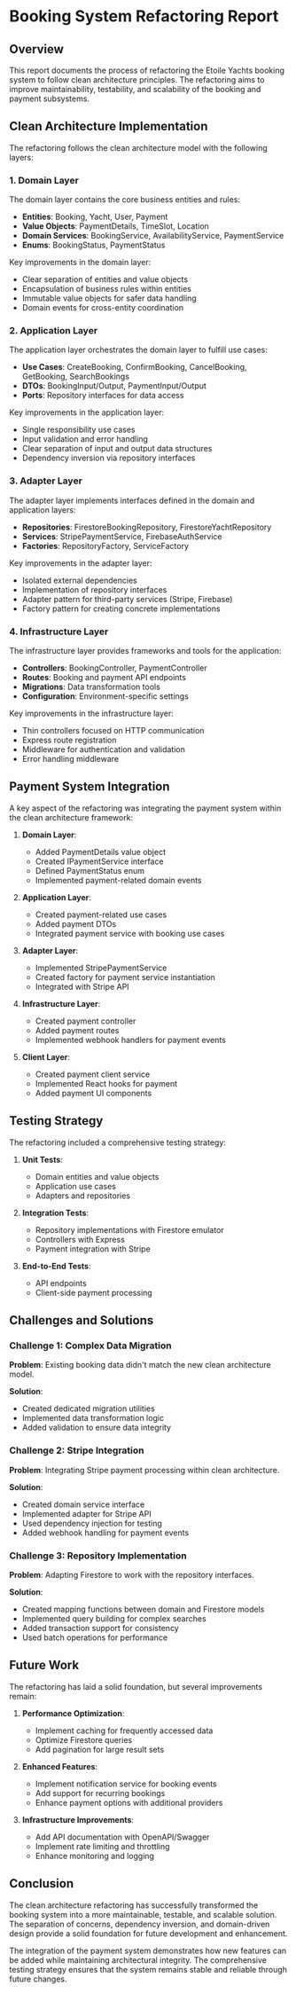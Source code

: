 # Booking System Refactoring Report

## Overview

This report documents the process of refactoring the Etoile Yachts booking system to follow clean architecture principles. The refactoring aims to improve maintainability, testability, and scalability of the booking and payment subsystems.

## Clean Architecture Implementation

The refactoring follows the clean architecture model with the following layers:

### 1. Domain Layer

The domain layer contains the core business entities and rules:

- **Entities**: Booking, Yacht, User, Payment
- **Value Objects**: PaymentDetails, TimeSlot, Location
- **Domain Services**: BookingService, AvailabilityService, PaymentService
- **Enums**: BookingStatus, PaymentStatus

Key improvements in the domain layer:
- Clear separation of entities and value objects
- Encapsulation of business rules within entities
- Immutable value objects for safer data handling
- Domain events for cross-entity coordination

### 2. Application Layer

The application layer orchestrates the domain layer to fulfill use cases:

- **Use Cases**: CreateBooking, ConfirmBooking, CancelBooking, GetBooking, SearchBookings
- **DTOs**: BookingInput/Output, PaymentInput/Output
- **Ports**: Repository interfaces for data access

Key improvements in the application layer:
- Single responsibility use cases
- Input validation and error handling
- Clear separation of input and output data structures
- Dependency inversion via repository interfaces

### 3. Adapter Layer

The adapter layer implements interfaces defined in the domain and application layers:

- **Repositories**: FirestoreBookingRepository, FirestoreYachtRepository
- **Services**: StripePaymentService, FirebaseAuthService
- **Factories**: RepositoryFactory, ServiceFactory

Key improvements in the adapter layer:
- Isolated external dependencies
- Implementation of repository interfaces
- Adapter pattern for third-party services (Stripe, Firebase)
- Factory pattern for creating concrete implementations

### 4. Infrastructure Layer

The infrastructure layer provides frameworks and tools for the application:

- **Controllers**: BookingController, PaymentController
- **Routes**: Booking and payment API endpoints
- **Migrations**: Data transformation tools
- **Configuration**: Environment-specific settings

Key improvements in the infrastructure layer:
- Thin controllers focused on HTTP communication
- Express route registration
- Middleware for authentication and validation
- Error handling middleware

## Payment System Integration

A key aspect of the refactoring was integrating the payment system within the clean architecture framework:

1. **Domain Layer**:
   - Added PaymentDetails value object
   - Created IPaymentService interface
   - Defined PaymentStatus enum
   - Implemented payment-related domain events

2. **Application Layer**:
   - Created payment-related use cases
   - Added payment DTOs
   - Integrated payment service with booking use cases

3. **Adapter Layer**:
   - Implemented StripePaymentService
   - Created factory for payment service instantiation
   - Integrated with Stripe API

4. **Infrastructure Layer**:
   - Created payment controller
   - Added payment routes
   - Implemented webhook handlers for payment events

5. **Client Layer**:
   - Created payment client service
   - Implemented React hooks for payment
   - Added payment UI components

## Testing Strategy

The refactoring included a comprehensive testing strategy:

1. **Unit Tests**:
   - Domain entities and value objects
   - Application use cases
   - Adapters and repositories

2. **Integration Tests**:
   - Repository implementations with Firestore emulator
   - Controllers with Express
   - Payment integration with Stripe

3. **End-to-End Tests**:
   - API endpoints
   - Client-side payment processing

## Challenges and Solutions

### Challenge 1: Complex Data Migration

**Problem**: Existing booking data didn't match the new clean architecture model.

**Solution**: 
- Created dedicated migration utilities
- Implemented data transformation logic
- Added validation to ensure data integrity

### Challenge 2: Stripe Integration

**Problem**: Integrating Stripe payment processing within clean architecture.

**Solution**:
- Created domain service interface
- Implemented adapter for Stripe API
- Used dependency injection for testing
- Added webhook handling for payment events

### Challenge 3: Repository Implementation

**Problem**: Adapting Firestore to work with the repository interfaces.

**Solution**:
- Created mapping functions between domain and Firestore models
- Implemented query building for complex searches
- Added transaction support for consistency
- Used batch operations for performance

## Future Work

The refactoring has laid a solid foundation, but several improvements remain:

1. **Performance Optimization**:
   - Implement caching for frequently accessed data
   - Optimize Firestore queries
   - Add pagination for large result sets

2. **Enhanced Features**:
   - Implement notification service for booking events
   - Add support for recurring bookings
   - Enhance payment options with additional providers

3. **Infrastructure Improvements**:
   - Add API documentation with OpenAPI/Swagger
   - Implement rate limiting and throttling
   - Enhance monitoring and logging

## Conclusion

The clean architecture refactoring has successfully transformed the booking system into a more maintainable, testable, and scalable solution. The separation of concerns, dependency inversion, and domain-driven design provide a solid foundation for future development and enhancement.

The integration of the payment system demonstrates how new features can be added while maintaining architectural integrity. The comprehensive testing strategy ensures that the system remains stable and reliable through future changes.